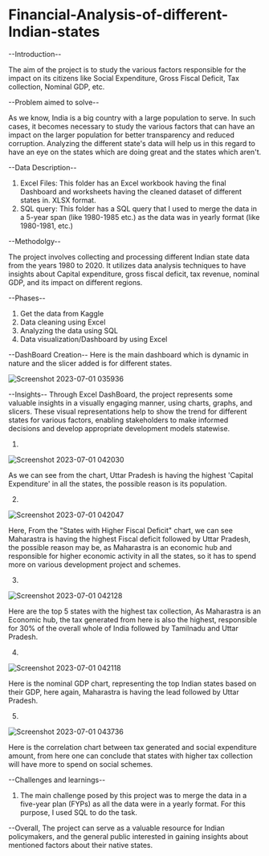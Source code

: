 # Financial-Analysis-of-different-Indian-states
--Introduction--

The aim of the project is to study the various factors responsible for the impact on its citizens like Social Expenditure, Gross Fiscal Deficit, Tax collection, Nominal GDP, etc.

--Problem aimed to solve--

As we know, India is a big country with a large population to serve. In such cases, it becomes necessary to study the various factors that can have an impact on the larger population for better transparency and reduced corruption. Analyzing the different state's data will help us in this regard to have an eye on the states which are doing great and the states which aren't. 

--Data Description--

1. Excel Files: This folder has an Excel workbook having the final Dashboard and worksheets having the cleaned dataset of different states in. XLSX format.
2. SQL query: This folder has a SQL query that I used to merge the data in a 5-year span (like 1980-1985 etc.) as the data was in yearly format (like 1980-1981, etc.)

--Methodolgy--

The project involves collecting and processing different Indian state data from the years 1980 to 2020. It utilizes data analysis techniques to have insights about Capital expenditure, gross fiscal deficit, tax revenue, nominal GDP, and its impact on different regions.

--Phases--

1. Get the data from Kaggle
2. Data cleaning using Excel
3. Analyzing the data using SQL
4. Data visualization/Dashboard by using Excel

--DashBoard Creation--
Here is the main dashboard which is dynamic in nature and the slicer added is for different states.


![Screenshot 2023-07-01 035936](https://github.com/Ashish23-Karn/Financial-Analysis-of-different-Indian-states/assets/121361369/201ba340-1060-438a-8ef3-9fc13b1cbd22)


--Insights--
Through Excel DashBoard, the project represents some valuable insights in a visually engaging manner, using charts, graphs, and slicers. These visual representations help to show the trend for different states for various factors, enabling stakeholders to make informed decisions and develop appropriate development models statewise.

1.
![Screenshot 2023-07-01 042030](https://github.com/Ashish23-Karn/Financial-Analysis-of-different-Indian-states/assets/121361369/0e6bf3db-b17c-4e51-8410-6000e4e3f972)

As we can see from the chart, Uttar Pradesh is having the highest 'Capital Expenditure' in all the states, the possible reason is its population.

2.
![Screenshot 2023-07-01 042047](https://github.com/Ashish23-Karn/Financial-Analysis-of-different-Indian-states/assets/121361369/c8c0e8ad-d59f-44d2-84b3-20d48f45a206)

Here, From the "States with Higher Fiscal Deficit" chart, we can see Maharastra is having the highest Fiscal deficit followed by Uttar Pradesh, the possible reason may be, as Maharastra is an economic hub and responsible for higher economic activity in all the states, so it has to spend more on various development project and schemes.

3.
![Screenshot 2023-07-01 042128](https://github.com/Ashish23-Karn/Financial-Analysis-of-different-Indian-states/assets/121361369/ce8216c9-ca3d-404b-8024-811720e20c68)

Here are the top 5 states with the highest tax collection, As Maharastra is an Economic hub, the tax generated from here is also the highest, responsible for 30% of the overall whole of India followed by Tamilnadu and Uttar Pradesh.

4.
![Screenshot 2023-07-01 042118](https://github.com/Ashish23-Karn/Financial-Analysis-of-different-Indian-states/assets/121361369/e316ce09-c3aa-4ccc-b27b-e213db82f60b)

Here is the nominal GDP chart, representing the top Indian states based on their GDP, here again, Maharastra is having the lead followed by Uttar Pradesh.

5.
![Screenshot 2023-07-01 043736](https://github.com/Ashish23-Karn/Financial-Analysis-of-different-Indian-states/assets/121361369/6bdaa070-1afa-4c6a-be50-76e3a6985b76)

Here is the correlation chart between tax generated and social expenditure amount, from here one can conclude that states with higher tax collection will have more to spend on social schemes.


--Challenges and learnings--
1. The main challenge posed by this project was to merge the data in a five-year plan (FYPs) as all the data were in a yearly format.
   For this purpose, I used SQL to do the task.
   
--Overall, The project can serve as a valuable resource for Indian policymakers, and the general public interested in gaining insights about mentioned factors about their native states.
